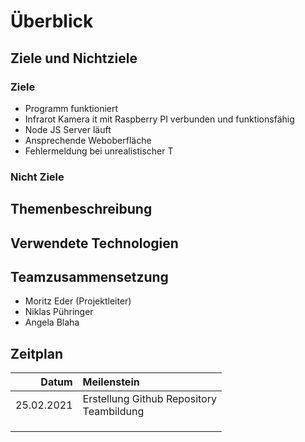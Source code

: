 # Überblick

## Ziele und Nichtziele
### Ziele
- Programm funktioniert
- Infrarot Kamera it mit Raspberry PI verbunden und funktionsfähig
- Node JS Server läuft
- Ansprechende Weboberfläche
- Fehlermeldung bei unrealistischer T 


### Nicht Ziele

## Themenbeschreibung
   

## Verwendete Technologien

## Teamzusammensetzung
- Moritz Eder (Projektleiter)
- Niklas Pühringer
- Angela Blaha
 
## Zeitplan

| Datum  |Meilenstein    | 
| ------:|:-------------|
|25.02.2021|Erstellung Github Repository </br> Teambildung |
|        |                |
|        |               |             
|        |               |             

